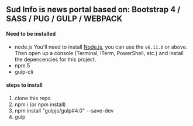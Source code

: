 ## Sud Info is news portal based on: Bootstrap 4 / SASS / PUG / GULP / WEBPACK

#### Need to be installed
* node.js You'll need to install [Node.js](https://nodejs.org/en/), you can use the `v6.11.0` or above. Then open up a console (Terminal, iTerm, PowerShell, etc.) and install the depencencies for this project.
* npm 5
* gulp-cli 

#### steps to install
1. clone this repo
2. npm i (or npm install)
3. npm install "gulpjs/gulp#4.0" --save-dev
4. gulp 